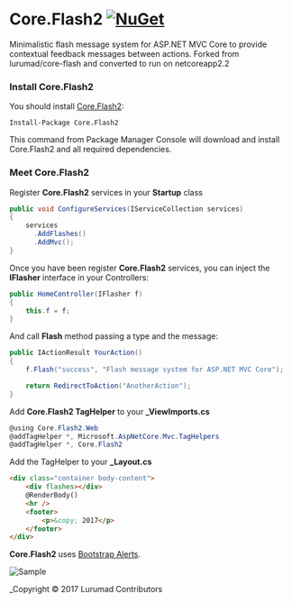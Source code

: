 # Core.Flash2 [![NuGet](https://img.shields.io/nuget/v/Core.Flash2.svg)](https://www.nuget.org/packages/Core.Flash2/)

Minimalistic flash message system for ASP.NET MVC Core to provide contextual feedback messages between actions. Forked from lurumad/core-flash and
converted to run on netcoreapp2.2

### Install Core.Flash2

You should install [Core.Flash2](https://www.nuget.org/packages/Core.Flash2/):

    Install-Package Core.Flash2

This command from Package Manager Console will download and install Core.Flash2 and all required dependencies.

### Meet Core.Flash2

Register **Core.Flash2** services in your **Startup** class

```csharp
public void ConfigureServices(IServiceCollection services)
{
    services
      .AddFlashes()
      .AddMvc();
}
```
Once you have been register **Core.Flash2** services, you can inject the **IFlasher** interface in your Controllers:

```csharp
public HomeController(IFlasher f)
{
    this.f = f;
}
```
And call **Flash** method passing a type and the message:

```csharp
public IActionResult YourAction()
{
    f.Flash("success", "Flash message system for ASP.NET MVC Core");

    return RedirectToAction("AnotherAction");
}
```
Add **Core.Flash2 TagHelper** to your **_ViewImports.cs**

```csharp
@using Core.Flash2.Web
@addTagHelper *, Microsoft.AspNetCore.Mvc.TagHelpers
@addTagHelper *, Core.Flash2
```
Add the TagHelper to your **_Layout.cs**

```html
<div class="container body-content">
    <div flashes></div>
    @RenderBody()
    <hr />
    <footer>
        <p>&copy; 2017</p>
    </footer>
</div>
```

**Core.Flash2** uses [Bootstrap Alerts](https://v4-alpha.getbootstrap.com/components/alerts/).

![Sample](https://github.com/lurumad/core-flash/blob/master/assets/flash.gif)

_Copyright &copy; 2017 Lurumad Contributors

